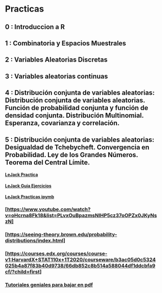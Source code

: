 # Practicas
## 0 : Introduccion a R
## 1 : Combinatoria y Espacios Muestrales
## 2 : Variables Aleatorias Discretas
## 3 : Variables aleatorias continuas
## 4 : Distribución conjunta de variables aleatorias: Distribución conjunta de variables aleatorias. Función de probabilidad conjunta y función de densidad conjunta. Distribución Multinomial. Esperanza, covarianza y correlación.
## 5 : Distribución conjunta de variables aleatorias: Desigualdad de Tchebycheft. Convergencia en Probabilidad. Ley de los Grandes Números. Teorema del Central Límite.
#### [LeJack Practica](https://photos.google.com/share/AF1QipOJ4rchDqe0OsE1ckFfhLxOFv3jvqWRdfZFnGdDAZqcODWBEnVmURLY74wjQNJLkg?key=azFXTmJlT1ZKOHFrak51ZXRNZWsyVzJIb3RLZFJB)
#### [LeJack Guia Ejercicios](https://photos.google.com/share/AF1QipNl_4GKosp-4pcIOLZKq2vPtfJXPMrfdp-cnkT9yGhMuymM-u5cxnSuPxM43_PB6g/photo/AF1QipP8K4HJ-TS9pBSX9cs6uBkOj1SWcmbG0zAueXoW?key=M05WMTF3VUZWR3VHZzEtbWd4NFE3Vk9vNHBIMFBn)
#### [LeJack Practicas ipymb](https://github.com/LecJackS/Probabilidades-y-Estadistica-2019-2doC)
### [https://www.youtube.com/watch?v=oHcrna8Fk18&list=PLvxOuBpazmsNIHP5cz37oOPZx0JKyNszN]
### [https://seeing-theory.brown.edu/probability-distributions/index.html]
### [https://courses.edx.org/courses/course-v1:HarvardX+STAT110x+1T2020/courseware/b3ac05d0c5324025b4a87f83b40d9738/66db852c8b514a588044df1ddcbfa9cf/?child=first]
### [Tutoriales geniales para bajar en pdf](https://postdata-statistics.com/)
